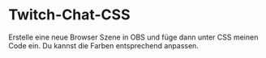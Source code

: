 # Twitch-Chat-CSS

Erstelle eine neue Browser Szene in OBS und füge dann unter CSS meinen Code ein. Du kannst die Farben entsprechend anpassen. 
